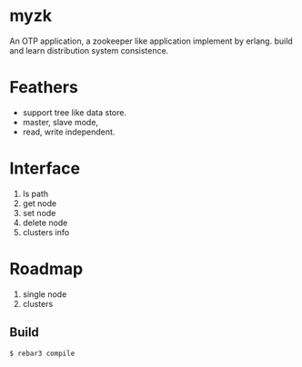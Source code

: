 myzk
=====

An OTP application, a zookeeper like application implement by erlang.
build and learn distribution system consistence.

Feathers
========

* support tree like data store.
* master, slave mode,
* read, write independent.

Interface
=========

1. ls path
2. get node
3. set node
4. delete node
5. clusters info 

Roadmap
===============
1. single node
2. clusters

Build
-----
    $ rebar3 compile
